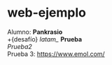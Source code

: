# web-ejemplo  
Alumno: **Pankrasio**  
+{desafío} *latam_*
**Prueba**  
*Prueba2*  
Prueba 3: https://www.emol.com/